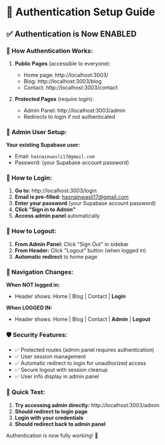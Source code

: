 # 🔐 Authentication Setup Guide

## ✅ Authentication is Now ENABLED

### 🎯 How Authentication Works:

1. **Public Pages** (accessible to everyone):
   - Home page: http://localhost:3003/
   - Blog: http://localhost:3003/blog
   - Contact: http://localhost:3003/contact

2. **Protected Pages** (require login):
   - Admin Panel: http://localhost:3003/admin
   - Redirects to login if not authenticated

### 📧 Admin User Setup:

**Your existing Supabase user:**
- Email: `hasnainwasli17@gmail.com`
- Password: (your Supabase account password)

### 🔑 How to Login:

1. **Go to:** http://localhost:3003/login
2. **Email is pre-filled:** hasnainwasli17@gmail.com
3. **Enter your password** (your Supabase account password)
4. **Click "Sign in to Admin"**
5. **Access admin panel** automatically

### 🚪 How to Logout:

1. **From Admin Panel:** Click "Sign Out" in sidebar
2. **From Header:** Click "Logout" button (when logged in)
3. **Automatic redirect** to home page

### 🔄 Navigation Changes:

**When NOT logged in:**
- Header shows: Home | Blog | Contact | **Login**

**When LOGGED IN:**
- Header shows: Home | Blog | Contact | **Admin** | **Logout**

### 🛡️ Security Features:

- ✅ Protected routes (admin panel requires authentication)
- ✅ User session management
- ✅ Automatic redirect to login for unauthorized access
- ✅ Secure logout with session cleanup
- ✅ User info display in admin panel

### 🎯 Quick Test:

1. **Try accessing admin directly:** http://localhost:3003/admin
2. **Should redirect to login page**
3. **Login with your credentials**
4. **Should redirect back to admin panel**

Authentication is now fully working! 🎉